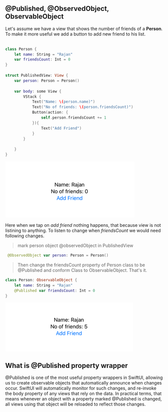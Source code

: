 ## @Published, @ObservedObject, ObservableObject

Let's assume we have a view that shows the number of friends of a **Person**.  To make it more useful we add a button to add new friend to his list. 

```swift

class Person {
    let name: String = "Rajan"
    var friendsCount: Int = 0
}

struct PublishedView: View {
    var person: Person = Person()
    
    var body: some View {
        VStack {
            Text("Name: \(person.name)")
            Text("No of friends: \(person.friendsCount)")
            Button(action: {
                self.person.friendsCount += 1
            }){
                Text("Add Friend")
            }
        }
        
    }
}

```

![](publish.1.png)

Here when we tap on *add friend* nothing happens, that because view is not listining to anything. To listen to change when *friendsCount* we would need following changes.

> mark person object @observedObject in PublishedView

```swift
 @ObservedObject var person: Person = Person()
```

> Then change the friendsCount property of Person class to be @Published  and conform Class to  ObservableObject. That's it.

```swift
class Person: ObservableObject {
    let name: String = "Rajan"
    @Published var friendsCount: Int = 0
}
```

![](publish.2.png)

## What is @Published property wrapper

@Published is one of the most useful property wrappers in SwiftUI, allowing us to create observable objects that automatically announce when changes occur. SwiftUI will automatically monitor for such changes, and re-invoke the body property of any views that rely on the data. In practical terms, that means whenever an object with a property marked @Published is changed, all views using that object will be reloaded to reflect those changes.
